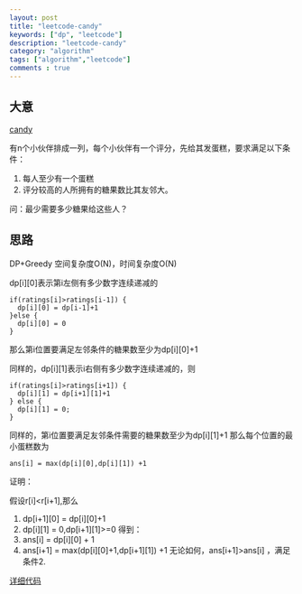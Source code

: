 ```yaml
---
layout: post
title: "leetcode-candy"
keywords: ["dp", "leetcode"]
description: "leetcode-candy"
category: "algorithm"
tags: ["algorithm","leetcode"]
comments : true
---
```



## 大意

[candy](https://oj.leetcode.com/problems/candy/)

有n个小伙伴排成一列，每个小伙伴有一个评分，先给其发蛋糕，要求满足以下条件：

1. 每人至少有一个蛋糕
2. 评分较高的人所拥有的糖果数比其友邻大。

问：最少需要多少糖果给这些人？

## 思路

DP+Greedy
空间复杂度O(N)，时间复杂度O(N)

dp[i][0]表示第i左侧有多少数字连续递减的

```
if(ratings[i]>ratings[i-1]) {
  dp[i][0] = dp[i-1]+1
}else {
  dp[i][0] = 0
}
```
那么第i位置要满足左邻条件的糖果数至少为dp[i][0]+1

同样的，dp[i][1]表示i右侧有多少数字连续递减的，则

```
if(ratings[i]>ratings[i+1]) {
  dp[i][1] = dp[i+1][1]+1
} else {
  dp[i][1] = 0;
}
```

同样的，第i位置要满足友邻条件需要的糖果数至少为dp[i][1]+1
那么每个位置的最小蛋糕数为

```
ans[i] = max(dp[i][0],dp[i][1]) +1
```

证明：

假设r[i]<r[i+1],那么

1. dp[i+1][0] = dp[i][0]+1
2. dp[i][1] = 0,dp[i+1][1]>=0
得到：
1. ans[i] = dp[i][0] + 1
2. ans[i+1] = max(dp[i][0]+1,dp[i+1][1]) +1
无论如何，ans[i+1]>ans[i] ，满足条件2.

[详细代码](https://github.com/AndreMouche/algorithms_study/blob/master/leetcode/candy.cpp)

